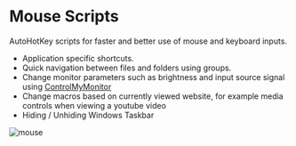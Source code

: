 # Mouse Scripts
AutoHotKey scripts for faster and better use of mouse and keyboard inputs.

- Application specific shortcuts.
- Quick navigation between files and folders using groups.
- Change monitor parameters such as brightness and input source signal using [ControlMyMonitor](https://www.nirsoft.net/utils/control_my_monitor.html)
- Change macros based on currently viewed website, for example media controls when viewing a youtube video
- Hiding / Unhiding Windows Taskbar  

![mouse](https://user-images.githubusercontent.com/61059109/140613046-efea65b9-a205-4bc3-be59-49f235ed40bc.jpeg)
